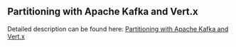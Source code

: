## Partitioning with Apache Kafka and Vert.x

Detailed description can be found here: [Partitioning with Apache Kafka and Vert.x](https://piotrminkowski.com/2018/01/30/partitioning-with-apache-kafka-and-vertx/) 
